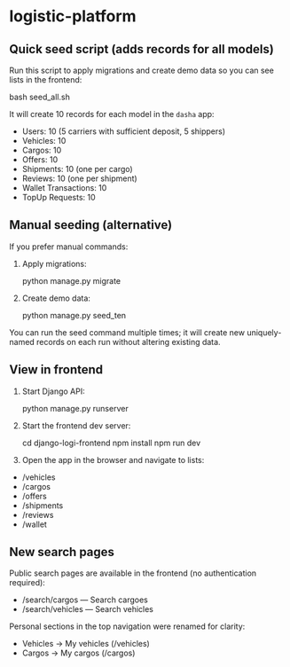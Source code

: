 # logistic-platform

## Quick seed script (adds records for all models)

Run this script to apply migrations and create demo data so you can see lists in the frontend:

bash seed_all.sh

It will create 10 records for each model in the `dasha` app:
- Users: 10 (5 carriers with sufficient deposit, 5 shippers)
- Vehicles: 10
- Cargos: 10
- Offers: 10
- Shipments: 10 (one per cargo)
- Reviews: 10 (one per shipment)
- Wallet Transactions: 10
- TopUp Requests: 10

## Manual seeding (alternative)

If you prefer manual commands:

1. Apply migrations:

   python manage.py migrate

2. Create demo data:

   python manage.py seed_ten

You can run the seed command multiple times; it will create new uniquely-named records on each run without altering existing data.

## View in frontend

1. Start Django API:

   python manage.py runserver

2. Start the frontend dev server:

   cd django-logi-frontend
   npm install
   npm run dev

3. Open the app in the browser and navigate to lists:
- /vehicles
- /cargos
- /offers
- /shipments
- /reviews
- /wallet

## New search pages

Public search pages are available in the frontend (no authentication required):

- /search/cargos — Search cargoes
- /search/vehicles — Search vehicles

Personal sections in the top navigation were renamed for clarity:
- Vehicles → My vehicles (/vehicles)
- Cargos → My cargos (/cargos)
